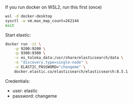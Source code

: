 

If you run docker on WSL2, run this first (once)

```bash
wsl -d docker-desktop
sysctl -w vm.max_map_count=262144
exit
```

Start elastic:

```bash
docker run -it \
    -p 9200:9200 \
    -p 9300:9300 \
    -v es_toloka_data:/usr/share/elasticsearch/data \
    -e "discovery.type=single-node" \
    -e ELASTIC_PASSWORD="changeme" \
    docker.elastic.co/elasticsearch/elasticsearch:8.5.1
```

Credentials:

* user: elastic
* password: changeme